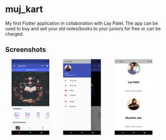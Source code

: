 # muj_kart

My first Flutter application in collaboration with Lay Patel. 
The app can be used to buy and sell your old notes/books to your juniors for free or can be charged.

## Screenshots

<img src = "https://github.com/shuchitajain/muj_kart/blob/master/flutter_01.png" height = "240" width = "120" style="margin:0px 20px">        <img src = "https://github.com/shuchitajain/muj_kart/blob/master/flutter_02.png" height = "240" width = "120" style="margin:0px 20px">        <img src = "https://github.com/shuchitajain/muj_kart/blob/master/flutter_03.png" height = "240" width = "120" style="margin:0px 20px"> 
